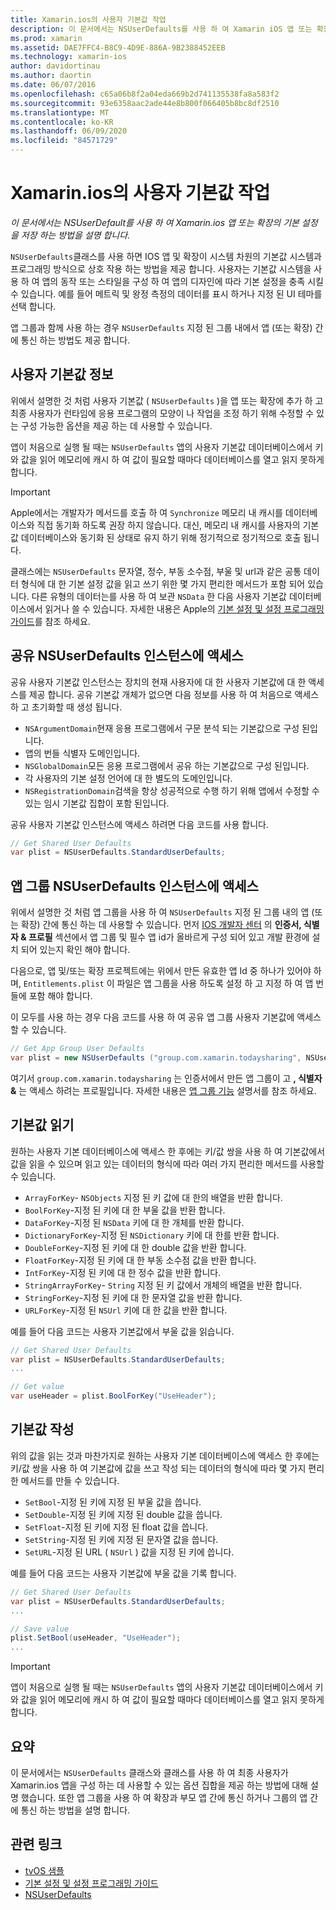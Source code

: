 ```yaml
---
title: Xamarin.ios의 사용자 기본값 작업
description: 이 문서에서는 NSUserDefaults를 사용 하 여 Xamarin iOS 앱 또는 확장에서 기본 설정을 저장 하는 방법을 설명 합니다. 상위 수준에서 NSUserDefaults를 설명 하 고 값을 읽고 쓰는 방법을 설명 합니다.
ms.prod: xamarin
ms.assetid: DAE7FFC4-B8C9-4D9E-886A-9B2388452EEB
ms.technology: xamarin-ios
author: davidortinau
ms.author: daortin
ms.date: 06/07/2016
ms.openlocfilehash: c65a06b8f2a04eda669b2d741135538fa8a583f2
ms.sourcegitcommit: 93e6358aac2ade44e8b800f066405b8bc8df2510
ms.translationtype: MT
ms.contentlocale: ko-KR
ms.lasthandoff: 06/09/2020
ms.locfileid: "84571729"
---
```

# <a name="working-with-user-defaults-in-xamarinios"></a>Xamarin.ios의 사용자 기본값 작업

_이 문서에서는 NSUserDefault를 사용 하 여 Xamarin.ios 앱 또는 확장의 기본 설정을 저장 하는 방법을 설명 합니다._

`NSUserDefaults`클래스를 사용 하면 IOS 앱 및 확장이 시스템 차원의 기본값 시스템과 프로그래밍 방식으로 상호 작용 하는 방법을 제공 합니다. 사용자는 기본값 시스템을 사용 하 여 앱의 동작 또는 스타일을 구성 하 여 앱의 디자인에 따라 기본 설정을 충족 시킬 수 있습니다. 예를 들어 메트릭 및 왕정 측정의 데이터를 표시 하거나 지정 된 UI 테마를 선택 합니다.

앱 그룹과 함께 사용 하는 경우 `NSUserDefaults` 지정 된 그룹 내에서 앱 (또는 확장) 간에 통신 하는 방법도 제공 합니다.

<a name="About-User-Defaults"></a>

## <a name="about-user-defaults"></a>사용자 기본값 정보

위에서 설명한 것 처럼 사용자 기본값 ( `NSUserDefaults` )을 앱 또는 확장에 추가 하 고 최종 사용자가 런타임에 응용 프로그램의 모양이 나 작업을 조정 하기 위해 수정할 수 있는 구성 가능한 옵션을 제공 하는 데 사용할 수 있습니다.

앱이 처음으로 실행 될 때는 `NSUserDefaults` 앱의 사용자 기본값 데이터베이스에서 키와 값을 읽어 메모리에 캐시 하 여 값이 필요할 때마다 데이터베이스를 열고 읽지 못하게 합니다. 

> [!IMPORTANT]
> Apple에서는 개발자가 메서드를 호출 하 여 `Synchronize` 메모리 내 캐시를 데이터베이스와 직접 동기화 하도록 권장 하지 않습니다. 대신, 메모리 내 캐시를 사용자의 기본값 데이터베이스와 동기화 된 상태로 유지 하기 위해 정기적으로 정기적으로 호출 됩니다.

클래스에는 `NSUserDefaults` 문자열, 정수, 부동 소수점, 부울 및 url과 같은 공통 데이터 형식에 대 한 기본 설정 값을 읽고 쓰기 위한 몇 가지 편리한 메서드가 포함 되어 있습니다. 다른 유형의 데이터는를 사용 하 여 보관 `NSData` 한 다음 사용자 기본값 데이터베이스에서 읽거나 쓸 수 있습니다. 자세한 내용은 Apple의 [기본 설정 및 설정 프로그래밍 가이드](https://developer.apple.com/library/mac/documentation/Cocoa/Conceptual/UserDefaults/Introduction/Introduction.html#//apple_ref/doc/uid/10000059i)를 참조 하세요.

<a name="Accessing-the-Shared-NSUserDefaults-Instance"></a>

## <a name="accessing-the-shared-nsuserdefaults-instance"></a>공유 NSUserDefaults 인스턴스에 액세스 

공유 사용자 기본값 인스턴스는 장치의 현재 사용자에 대 한 사용자 기본값에 대 한 액세스를 제공 합니다. 공유 기본값 개체가 없으면 다음 정보를 사용 하 여 처음으로 액세스 하 고 초기화할 때 생성 됩니다.

- `NSArgumentDomain`현재 응용 프로그램에서 구문 분석 되는 기본값으로 구성 된입니다.
- 앱의 번들 식별자 도메인입니다.
- `NSGlobalDomain`모든 응용 프로그램에서 공유 하는 기본값으로 구성 된입니다.
- 각 사용자의 기본 설정 언어에 대 한 별도의 도메인입니다.
- `NSRegistrationDomain`검색을 항상 성공적으로 수행 하기 위해 앱에서 수정할 수 있는 임시 기본값 집합이 포함 된입니다.

공유 사용자 기본값 인스턴스에 액세스 하려면 다음 코드를 사용 합니다.

```csharp
// Get Shared User Defaults
var plist = NSUserDefaults.StandardUserDefaults;
```

<a name="Accessing-an-App-Group-NSUserDefaults-Instance"></a>

## <a name="accessing-an-app-group-nsuserdefaults-instance"></a>앱 그룹 NSUserDefaults 인스턴스에 액세스

위에서 설명한 것 처럼 앱 그룹을 사용 하 여 `NSUserDefaults` 지정 된 그룹 내의 앱 (또는 확장) 간에 통신 하는 데 사용할 수 있습니다. 먼저 [IOS 개발자 센터](https://developer.apple.com/devcenter/ios/) 의 **인증서, 식별자 & 프로필** 섹션에서 앱 그룹 및 필수 앱 id가 올바르게 구성 되어 있고 개발 환경에 설치 되어 있는지 확인 해야 합니다.

다음으로, 앱 및/또는 확장 프로젝트에는 위에서 만든 유효한 앱 Id 중 하나가 있어야 하며, `Entitlements.plist` 이 파일은 앱 그룹을 사용 하도록 설정 하 고 지정 하 여 앱 번들에 포함 해야 합니다.

이 모두를 사용 하는 경우 다음 코드를 사용 하 여 공유 앱 그룹 사용자 기본값에 액세스할 수 있습니다.

```csharp
// Get App Group User Defaults
var plist = new NSUserDefaults ("group.com.xamarin.todaysharing", NSUserDefaultsType.SuiteName);
```

여기서 `group.com.xamarin.todaysharing` 는 인증서에서 만든 앱 그룹이 고 **, 식별자 &** 는 액세스 하려는 프로필입니다. 자세한 내용은 [앱 그룹 기능](~/ios/deploy-test/provisioning/capabilities/app-groups-capabilities.md) 설명서를 참조 하세요.

<a name="Reading-Default-Values"></a>

## <a name="reading-default-values"></a>기본값 읽기

원하는 사용자 기본 데이터베이스에 액세스 한 후에는 키/값 쌍을 사용 하 여 기본값에서 값을 읽을 수 있으며 읽고 있는 데이터의 형식에 따라 여러 가지 편리한 메서드를 사용할 수 있습니다.

- `ArrayForKey`- `NSObjects` 지정 된 키 값에 대 한의 배열을 반환 합니다.
- `BoolForKey`-지정 된 키에 대 한 부울 값을 반환 합니다.
- `DataForKey`-지정 된 `NSData` 키에 대 한 개체를 반환 합니다.
- `DictionaryForKey`-지정 된 `NSDictionary` 키에 대 한를 반환 합니다.
- `DoubleForKey`-지정 된 키에 대 한 double 값을 반환 합니다.
- `FloatForKey`-지정 된 키에 대 한 부동 소수점 값을 반환 합니다.
- `IntForKey`-지정 된 키에 대 한 정수 값을 반환 합니다.
- `StringArrayForKey`- `String` 지정 된 키 값에서 개체의 배열을 반환 합니다.
- `StringForKey`-지정 된 키에 대 한 문자열 값을 반환 합니다.
- `URLForKey`-지정 된 `NSUrl` 키에 대 한 값을 반환 합니다.

예를 들어 다음 코드는 사용자 기본값에서 부울 값을 읽습니다.

```csharp
// Get Shared User Defaults
var plist = NSUserDefaults.StandardUserDefaults;
...

// Get value
var useHeader = plist.BoolForKey("UseHeader");

```

<a name="Writing-Default-Values"></a>

## <a name="writing-default-values"></a>기본값 작성

위의 값을 읽는 것과 마찬가지로 원하는 사용자 기본 데이터베이스에 액세스 한 후에는 키/값 쌍을 사용 하 여 기본값에 값을 쓰고 작성 되는 데이터의 형식에 따라 몇 가지 편리한 메서드를 만들 수 있습니다.

- `SetBool`-지정 된 키에 지정 된 부울 값을 씁니다.
- `SetDouble`-지정 된 키에 지정 된 double 값을 씁니다.
- `SetFloat`-지정 된 키에 지정 된 float 값을 씁니다.
- `SetString`-지정 된 키에 지정 된 문자열 값을 씁니다.
- `SetURL`-지정 된 URL ( `NSUrl` ) 값을 지정 된 키에 씁니다.

예를 들어 다음 코드는 사용자 기본값에 부울 값을 기록 합니다.

```csharp
// Get Shared User Defaults
var plist = NSUserDefaults.StandardUserDefaults;
...

// Save value
plist.SetBool(useHeader, "UseHeader");
...

```

> [!IMPORTANT]
> 앱이 처음으로 실행 될 때는 `NSUserDefaults` 앱의 사용자 기본값 데이터베이스에서 키와 값을 읽어 메모리에 캐시 하 여 값이 필요할 때마다 데이터베이스를 열고 읽지 못하게 합니다.

<a name="Summary"></a>

## <a name="summary"></a>요약

이 문서에서는 `NSUserDefaults` 클래스와 클래스를 사용 하 여 최종 사용자가 Xamarin.ios 앱을 구성 하는 데 사용할 수 있는 옵션 집합을 제공 하는 방법에 대해 설명 했습니다. 또한 앱 그룹을 사용 하 여 확장과 부모 앱 간에 통신 하거나 그룹의 앱 간에 통신 하는 방법을 설명 합니다.

## <a name="related-links"></a>관련 링크

- [tvOS 샘플](https://docs.microsoft.com/samples/browse/?products=xamarin&term=Xamarin.iOS+tvOS)
- [기본 설정 및 설정 프로그래밍 가이드](https://developer.apple.com/library/mac/documentation/Cocoa/Conceptual/UserDefaults/Introduction/Introduction.html#//apple_ref/doc/uid/10000059i)
- [NSUserDefaults](https://developer.apple.com/library/mac/documentation/Cocoa/Reference/Foundation/Classes/NSUserDefaults_Class/#//apple_ref/doc/constant_group/NSUserDefaults_Domains)
